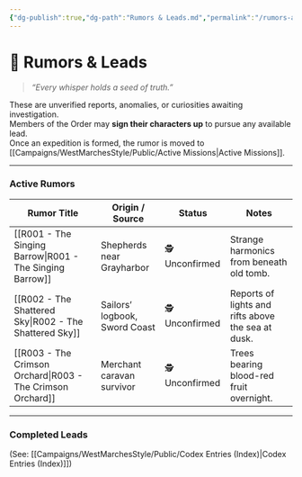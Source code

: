 ```yaml
---
{"dg-publish":true,"dg-path":"Rumors & Leads.md","permalink":"/rumors-and-leads/","title":"Rumors & Leads","tags":["rumors","leads","missions"]}
---
```



# 🌿 Rumors & Leads

> *“Every whisper holds a seed of truth.”*

These are unverified reports, anomalies, or curiosities awaiting investigation.  
Members of the Order may **sign their characters up** to pursue any available lead.  
Once an expedition is formed, the rumor is moved to [[Campaigns/WestMarchesStyle/Public/Active Missions\|Active Missions]].

---

### Active Rumors

| Rumor Title | Origin / Source | Status | Notes |
|--------------|----------------|---------|-------|
| [[R001 - The Singing Barrow\|R001 - The Singing Barrow]] | Shepherds near Grayharbor | 🕵️ Unconfirmed | Strange harmonics from beneath old tomb. |
| [[R002 - The Shattered Sky\|R002 - The Shattered Sky]] | Sailors’ logbook, Sword Coast | 🕵️ Unconfirmed | Reports of lights and rifts above the sea at dusk. |
| [[R003 - The Crimson Orchard\|R003 - The Crimson Orchard]] | Merchant caravan survivor | 🕵️ Unconfirmed | Trees bearing blood-red fruit overnight. |

---

### Completed Leads
(See: [[Campaigns/WestMarchesStyle/Public/Codex Entries (Index)\|Codex Entries (Index)]])
